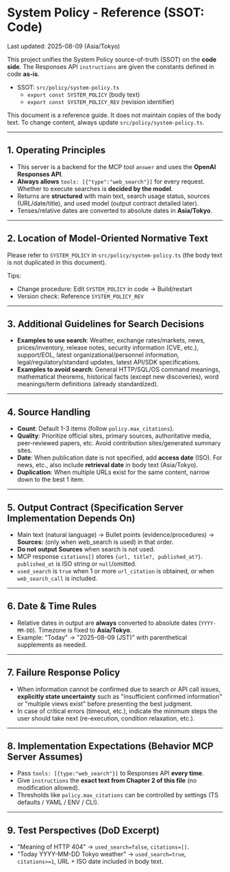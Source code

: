 
# System Policy - Reference (SSOT: Code)
Last updated: 2025-08-09 (Asia/Tokyo)

This project unifies the System Policy source-of-truth (SSOT) on the **code side**. The Responses API `instructions` are given the constants defined in code **as-is**.

- SSOT: `src/policy/system-policy.ts`
  - `export const SYSTEM_POLICY` (body text)
  - `export const SYSTEM_POLICY_REV` (revision identifier)

This document is a reference guide. It does not maintain copies of the body text. To change content, always update `src/policy/system-policy.ts`.

---

## 1. Operating Principles
- This server is a backend for the MCP tool `answer` and uses the **OpenAI Responses API**.
- **Always allows** `tools: [{"type":"web_search"}]` for every request. Whether to execute searches is **decided by the model**.
- Returns are **structured** with main text, search usage status, sources (URL/date/title), and used model (output contract detailed later).
- Tenses/relative dates are converted to absolute dates in **Asia/Tokyo**.

---

## 2. Location of Model-Oriented Normative Text
Please refer to `SYSTEM_POLICY` in `src/policy/system-policy.ts` (the body text is not duplicated in this document).

Tips:
- Change procedure: Edit `SYSTEM_POLICY` in code -> Build/restart
- Version check: Reference `SYSTEM_POLICY_REV`

---

## 3. Additional Guidelines for Search Decisions
- **Examples to use search**: Weather, exchange rates/markets, news, prices/inventory, release notes, security information (CVE, etc.), support/EOL, latest organizational/personnel information, legal/regulatory/standard updates, latest API/SDK specifications.
- **Examples to avoid search**: General HTTP/SQL/OS command meanings, mathematical theorems, historical facts (except new discoveries), word meanings/term definitions (already standardized).

---

## 4. Source Handling
- **Count**: Default 1-3 items (follow `policy.max_citations`).
- **Quality**: Prioritize official sites, primary sources, authoritative media, peer-reviewed papers, etc. Avoid contribution sites/generated summary sites.
- **Date**: When publication date is not specified, add **access date** (ISO). For news, etc., also include **retrieval date** in body text (Asia/Tokyo).
- **Duplication**: When multiple URLs exist for the same content, narrow down to the best 1 item.

---

## 5. Output Contract (Specification Server Implementation Depends On)
- Main text (natural language) -> Bullet points (evidence/procedures) -> **Sources:** (only when web_search is used) in that order.
- **Do not output Sources** when search is not used.
- MCP response `citations[]` stores `{url, title?, published_at?}`. `published_at` is ISO string or `null`/omitted.
- `used_search` is `true` when 1 or more `url_citation` is obtained, or when `web_search_call` is included.

---

## 6. Date & Time Rules
- Relative dates in output are **always** converted to absolute dates (`YYYY-MM-DD`). Timezone is fixed to **Asia/Tokyo**.
- Example: "Today" -> "2025-08-09 (JST)" with parenthetical supplements as needed.

---

## 7. Failure Response Policy
- When information cannot be confirmed due to search or API call issues, **explicitly state uncertainty** such as "insufficient confirmed information" or "multiple views exist" before presenting the best judgment.
- In case of critical errors (timeout, etc.), indicate the minimum steps the user should take next (re-execution, condition relaxation, etc.).

---

## 8. Implementation Expectations (Behavior MCP Server Assumes)
- Pass `tools: [{type:"web_search"}]` to Responses API **every time**.
- Give `instructions` the **exact text from Chapter 2 of this file** (no modification allowed).
- Thresholds like `policy.max_citations` can be controlled by settings (TS defaults / YAML / ENV / CLI).

---

## 9. Test Perspectives (DoD Excerpt)
- "Meaning of HTTP 404" -> `used_search=false`, `citations=[]`.
- "Today YYYY-MM-DD Tokyo weather" -> `used_search=true`, `citations>=1`, URL + ISO date included in body text.
